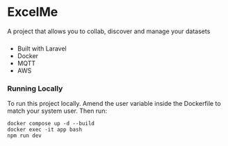 # ExcelMe

A project that allows you to collab, discover and manage your datasets

###
 - Built with Laravel
 - Docker
 - MQTT
 - AWS


### Running Locally
To run this project locally. Amend the user variable inside the Dockerfile to match your system user. Then run:
```
docker compose up -d --build
docker exec -it app bash
npm run dev
```

